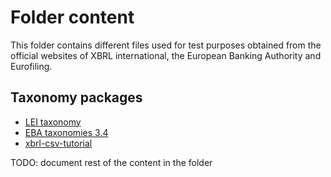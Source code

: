 # Folder content
This folder contains different files used for test purposes obtained from the official websites of XBRL international, the European Banking Authority and Eurofiling.

## Taxonomy packages
- [LEI taxonomy](https://taxonomies.xbrl.org/taxonomy/87)
- [EBA taxonomies 3.4](https://www.eba.europa.eu/risk-and-data-analysis/reporting-frameworks/reporting-framework-34)
- [xbrl-csv-tutorial](https://www.xbrl.org/guidance/xbrl-csv-tutorial)

TODO: document rest of the content in the folder